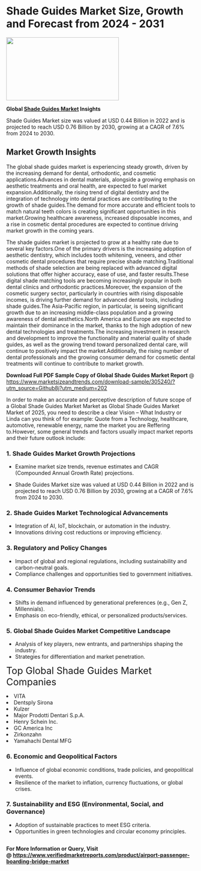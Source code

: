 <H1>Shade Guides Market Size, Growth and Forecast from 2024 - 2031</H1><img class="aligncenter size-medium wp-image-584254" src="https://thirdeyenews.in/wp-content/uploads/2024/09/Global-Market-Research-300x168.jpeg" alt="" width="300" height="168" /><p><strong>Global&nbsp;<a href="https://www.marketsizeandtrends.com/download-sample/305240/?utm_source=Github8j?utm_medium=202">Shade Guides Market</a> Insights</strong></p><p>Shade Guides Market size was valued at USD 0.44 Billion in 2022 and is projected to reach USD 0.76 Billion by 2030, growing at a CAGR of 7.6% from 2024 to 2030.</p><p><h2>Market Growth Insights</h2> <p>The global shade guides market is experiencing steady growth, driven by the increasing demand for dental, orthodontic, and cosmetic applications.Advances in dental materials, alongside a growing emphasis on aesthetic treatments and oral health, are expected to fuel market expansion.Additionally, the rising trend of digital dentistry and the integration of technology into dental practices are contributing to the growth of shade guides.The demand for more accurate and efficient tools to match natural teeth colors is creating significant opportunities in this market.Growing healthcare awareness, increased disposable incomes, and a rise in cosmetic dental procedures are expected to continue driving market growth in the coming years.</p> <p>The shade guides market is projected to grow at a healthy rate due to several key factors.One of the primary drivers is the increasing adoption of aesthetic dentistry, which includes tooth whitening, veneers, and other cosmetic dental procedures that require precise shade matching.Traditional methods of shade selection are being replaced with advanced digital solutions that offer higher accuracy, ease of use, and faster results.These digital shade matching tools are becoming increasingly popular in both dental clinics and orthodontic practices.Moreover, the expansion of the cosmetic surgery sector, particularly in countries with rising disposable incomes, is driving further demand for advanced dental tools, including shade guides.The Asia-Pacific region, in particular, is seeing significant growth due to an increasing middle-class population and a growing awareness of dental aesthetics.North America and Europe are expected to maintain their dominance in the market, thanks to the high adoption of new dental technologies and treatments.The increasing investment in research and development to improve the functionality and material quality of shade guides, as well as the growing trend toward personalized dental care, will continue to positively impact the market.Additionally, the rising number of dental professionals and the growing consumer demand for cosmetic dental treatments will continue to contribute to market growth.<p><span class=""><strong>Download Full PDF Sample Copy of Global Shade Guides Market Report</strong> @ <a href="https://www.marketsizeandtrends.com/download-sample/305240/?utm_source=Github8j?utm_medium=202" target="_blank">https://www.marketsizeandtrends.com/download-sample/305240/?utm_source=Github8j?utm_medium=202</a></span></p><p>In order to make an accurate and perceptive description of future scope of a Global&nbsp;Shade Guides Market Market as Global&nbsp;Shade Guides Market Market of 2025, you need to describe a clear Vision &ndash; What Industry or Linda can you think of for example: Quote from a Technology, healthcare, automotive, renewable energy, name the market you are Reffering to.However, some general trends and factors usually impact market reports and their future outlook include:</p><h3>1.&nbsp;<strong>Shade Guides Market Growth Projections</strong></h3><ul><li>Examine market size trends, revenue estimates and CAGR (Compounded Annual Growth Rate) projections.</li><li><p>Shade Guides Market size was valued at USD 0.44 Billion in 2022 and is projected to reach USD 0.76 Billion by 2030, growing at a CAGR of 7.6% from 2024 to 2030.</p></li></ul><h3>2.&nbsp;<strong>Shade Guides Market Technological Advancements</strong></h3><ul><li>Integration of AI, IoT, blockchain, or automation in the industry.</li><li>Innovations driving cost reductions or improving efficiency.</li></ul><h3>3.&nbsp;<strong>Regulatory and Policy Changes</strong></h3><ul><li>Impact of global and regional regulations, including sustainability and carbon-neutral goals.</li><li>Compliance challenges and opportunities tied to government initiatives.</li></ul><h3>4.&nbsp;<strong>Consumer Behavior Trends</strong></h3><ul><li>Shifts in demand influenced by generational preferences (e.g., Gen Z, Millennials).</li><li>Emphasis on eco-friendly, ethical, or personalized products/services.</li></ul><h3>5.&nbsp;<strong>Global Shade Guides Market Competitive Landscape</strong></h3><ul><li>Analysis of key players, new entrants, and partnerships shaping the industry.</li><li>Strategies for differentiation and market penetration.</li></ul><p data-pm-slice="1 1 []"><span style="color: inherit; font-family: inherit; font-size: 25px;">Top Global Shade Guides Market Companies</span></p><div class="" data-test-id=""><p><li>VITA</li><li> Dentsply Sirona</li><li> Kulzer</li><li> Major Prodotti Dentari S.p.A.</li><li> Henry Schein Inc.</li><li> GC America Inc</li><li> Zirkonzahn</li><li> Yamahachi Dental MFG</li></p></div><h3>6.&nbsp;<strong>Economic and Geopolitical Factors</strong></h3><ul><li>Influence of global economic conditions, trade policies, and geopolitical events.</li><li>Resilience of the market to inflation, currency fluctuations, or global crises.</li></ul><h3>7.&nbsp;<strong>Sustainability and ESG (Environmental, Social, and Governance)</strong></h3><ul><li>Adoption of sustainable practices to meet ESG criteria.</li><li>Opportunities in green technologies and circular economy principles.</li></ul><h2><strong style="font-size: 14px;">For More Information or Query, Visit @&nbsp;</strong><a style="background-color: #ffffff; font-size: 14px;" href="https://www.marketsizeandtrends.com/report/shade-guides-market/" target="_blank">https://www.verifiedmarketreports.com/product/airport-passenger-boarding-bridge-market</a></h2>